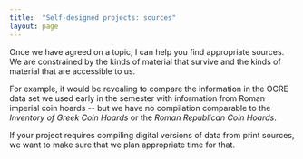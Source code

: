 ```yaml
---
title:  "Self-designed projects: sources"
layout: page
---
```


Once we have agreed on a topic, I can help you find appropriate sources.  We are constrained by the kinds of material that survive and the kinds of material that are accessible to us.  

For example, it would be revealing to compare the information in the OCRE data set we used early in the semester with information from Roman imperial coin hoards -- but we have no compilation comparable to the *Inventory of Greek Coin Hoards* or the *Roman Republican Coin Hoards*.

If your project requires compiling digital versions of data from print sources, we want to make sure that we plan appropriate time for that.
